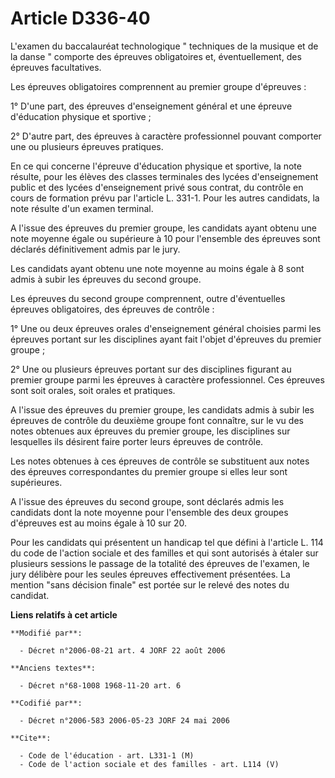# Article D336-40

L'examen du baccalauréat technologique " techniques de la musique et de la danse " comporte des épreuves obligatoires et,
éventuellement, des épreuves facultatives.

Les épreuves obligatoires comprennent au premier groupe d'épreuves :

1° D'une part, des épreuves d'enseignement général et une épreuve d'éducation physique et sportive ;

2° D'autre part, des épreuves à caractère professionnel pouvant comporter une ou plusieurs épreuves pratiques.

En ce qui concerne l'épreuve d'éducation physique et sportive, la note résulte, pour les élèves des classes terminales des
lycées d'enseignement public et des lycées d'enseignement privé sous contrat, du contrôle en cours de formation prévu par
l'article L. 331-1. Pour les autres candidats, la note résulte d'un examen terminal.

A l'issue des épreuves du premier groupe, les candidats ayant obtenu une note moyenne égale ou supérieure à 10 pour
l'ensemble des épreuves sont déclarés définitivement admis par le jury.

Les candidats ayant obtenu une note moyenne au moins égale à 8 sont admis à subir les épreuves du second groupe.

Les épreuves du second groupe comprennent, outre d'éventuelles épreuves obligatoires, des épreuves de contrôle :

1° Une ou deux épreuves orales d'enseignement général choisies parmi les épreuves portant sur les disciplines ayant fait
l'objet d'épreuves du premier groupe ;

2° Une ou plusieurs épreuves portant sur des disciplines figurant au premier groupe parmi les épreuves à caractère
professionnel. Ces épreuves sont soit orales, soit orales et pratiques.

A l'issue des épreuves du premier groupe, les candidats admis à subir les épreuves de contrôle du deuxième groupe font
connaître, sur le vu des notes obtenues aux épreuves du premier groupe, les disciplines sur lesquelles ils désirent faire
porter leurs épreuves de contrôle.

Les notes obtenues à ces épreuves de contrôle se substituent aux notes des épreuves correspondantes du premier groupe si
elles leur sont supérieures.

A l'issue des épreuves du second groupe, sont déclarés admis les candidats dont la note moyenne pour l'ensemble des deux
groupes d'épreuves est au moins égale à 10 sur 20.

Pour les candidats qui présentent un handicap tel que défini à l'article L. 114 du code de l'action sociale et des familles
et qui sont autorisés à étaler sur plusieurs sessions le passage de la totalité des épreuves de l'examen, le jury délibère
pour les seules épreuves effectivement présentées. La mention "sans décision finale" est portée sur le relevé des notes du
candidat.

**Liens relatifs à cet article**

	**Modifié par**:

	  - Décret n°2006-08-21 art. 4 JORF 22 août 2006

	**Anciens textes**:

	  - Décret n°68-1008 1968-11-20 art. 6

	**Codifié par**:

	  - Décret n°2006-583 2006-05-23 JORF 24 mai 2006

	**Cite**:

	  - Code de l'éducation - art. L331-1 (M)
	  - Code de l'action sociale et des familles - art. L114 (V)
